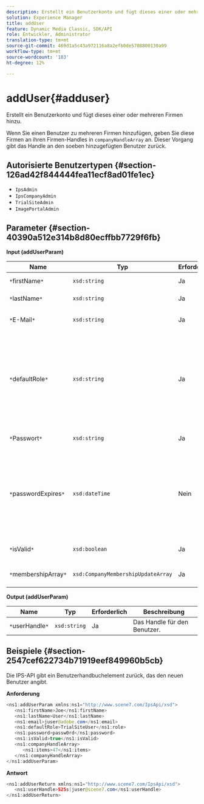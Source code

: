 ```yaml
---
description: Erstellt ein Benutzerkonto und fügt dieses einer oder mehreren Firmen hinzu.
solution: Experience Manager
title: addUser
feature: Dynamic Media Classic, SDK/API
role: Entwickler, Administrator
translation-type: tm+mt
source-git-commit: 469d1a5c43a972116a8a2efb0de5708800130a99
workflow-type: tm+mt
source-wordcount: '183'
ht-degree: 12%

---
```



# addUser{#adduser}

Erstellt ein Benutzerkonto und fügt dieses einer oder mehreren Firmen hinzu.

Wenn Sie einen Benutzer zu mehreren Firmen hinzufügen, geben Sie diese Firmen an ihren Firmen-Handles in `companyHandleArray` an. Dieser Vorgang gibt das Handle an den soeben hinzugefügten Benutzer zurück.

## Autorisierte Benutzertypen {#section-126ad42f844444fea11ecf8ad01fe1ec}

* `IpsAdmin`
* `IpsCompanyAdmin`
* `TrialSiteAdmin`
* `ImagePortalAdmin`

## Parameter {#section-40390a512e314b8d80ecffbb7729f6fb}

**Input (addUserParam)**

| Name | Typ | Erforderlich | Beschreibung |
|---|---|---|---|
| `*`firstName`*` | `xsd:string` | Ja | Der Vorname des Benutzers. |
| `*`lastName`*` | `xsd:string` | Ja | Der Nachname des Benutzers. |
| `*`E-Mail`*` | `xsd:string` | Ja | Die E-Mail-Adresse des Benutzers. |
| `*`defaultRole`*` | `xsd:string` | Ja | Legt die Rolle eines Benutzers in jeder Firma fest, zu der er gehört. Beachten Sie jedoch, dass die `IpsAdmin`-Rolle andere Einstellungen pro Firma außer Kraft setzt. |
| `*`Passwort`*` | `xsd:string` | Ja | Legt das Kennwort des Benutzers fest |
| `*`passwordExpires`*` | `xsd:dateTime` | Nein | Legt den Ablauf des Kennworts fest. Geben Sie die Zeitzone beim Übergeben der Anforderung an. Die Zeitzonen werden auf &quot;Central Time&quot;eingestellt. |
| `*`isValid`*` | `xsd:boolean` | Ja | Bestimmt, ob der Benutzer gültig ist. |
| `*`membershipArray`*` | `xsd:CompanyMembershipUpdateArray` | Ja | Ein Array von Firmen-Handles. |

**Output (addUserParam)**

| Name | Typ | Erforderlich | Beschreibung |
|---|---|---|---|
| `*`userHandle`*` | `xsd:string` | Ja | Das Handle für den Benutzer. |

## Beispiele {#section-2547cef622734b71919eef849960b5cb}

Die IPS-API gibt ein Benutzerhandbuchelement zurück, das den neuen Benutzer angibt.

**Anforderung**

```java
<ns1:addUserParam xmlns:ns1="http://www.scene7.com/IpsApi/xsd">
   <ns1:firstName>Joe</ns1:firstName>
   <ns1:lastName>User</ns1:lastName>
   <ns1:email>juser@adobe.com</ns1:email>
   <ns1:defaultRole>TrialSiteUser</ns1:role>
   <ns1:password>passw0rd</ns1:password>
   <ns1:isValid>true</ns1:isValid>
   <ns1:companyHandleArray>
      <ns1:items>47</ns1:items>
   </ns1:companyHandleArray>
</ns1:addUserParam>
```

**Antwort**

```java
<ns1:addUserReturn xmlns:ns1="http://www.scene7.com/IpsApi/xsd">
   <ns1:userHandle>525s|juser@scene7.com</ns1:userHandle>
</ns1:addUserReturn>
```

